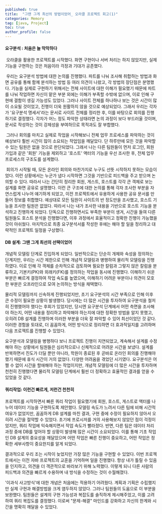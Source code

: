 ```yaml
---
published: true
title:  "그땐 그게 최선의 방법이었어_ 오라클 프로젝트 회고(1)"
categories: Memory
tag: [java, Project] 
toc: true
author_profile: false 
---
```




#### 요구분석 :  처음은 늘 막막하다 

​	오라클을 활용한 프로젝트를 시작했다. 화면 구현이나 서버 처리는 하지 않았지만, 실제 기능을 구현하는 것은 처음이라 걱정과 기대가 공존했다.

​	우리는 요구분석 방법에 대한 논의를 진행했다. 파트를 나눠 조사해 취합하는 방법과 화면 공유를 통해 함께 분석하는 방법 등 여러 의견이 나왔고, 각 방법의 장단점은 분명했다. 기능을 실제로 구현하기 위해서는 전체 사이트에 대한 이해가 필요했기 때문에 파트를 나눠 작업하면 자신이 맡은 부분 외에는 이해가 부족할 수밖에 없으며, 이로 인해 구현에 결함이 생길 가능성도 있었다. 그러나 사이트 전체를 하나하나 보는 것은 시간이 많이 소요될 것이었고, 진행이 더욱 원활하지 않을 것으로 예상되었다. 그래서 우리는 각자가 '요구분석 명세서'라는 문서로 사이트 전체를 정리한 후, 이를 바탕으로 회의를 진행하기로 결정했다. 각자가 어느 정도 파악한 상태라면 논의 과정이 보다 부드러울 것이며, 문서로 작성하는 것이 강제성을 부여하므로 목적과도 잘 부합했다.

​	그러나 회의를 마치고 실제로 작업을 시작해보니 전체 업무 프로세스를 파악하는 것이 예상보다 훨씬 시간이 많이 소요되는 작업임을 깨달았다. 단 하루만에 모든 것을  파악할 수 있는 팀원은 없을 것으로 판단되었다. 그래서 나는 다른 팀원들이 먼저 로그인, 회원 가입과 같은 '회원' 기능을 제외하고 '호스트' 액터의 기능을 우선 조사한 후, 전체 업무 프로세스의 구조도를 설계했다.

​	회의가 시작될 때, 모든 온라인 회의와 마찬가지로 누구도 선뜻 시작하지 못하는 모습이었다. 이런 상황에서는 누군가 냅다 시작하면 그것을 기반으로 피드백을 주고 받으며 논의할 수 있다. 따라서 나는 간단히 정리한 회원, 게스트, 호스트를 각각 큰 객체로 보는 설계를 화면 공유로 설명했다. 이런 큰 구조에 대한 논의를 통해 각자 조사한 부분을 자연스럽게 나누어 얘기하게 되었고, 이전 프로젝트에서 유용하게 사용한 공유 문서를 만들어 정보를 취합했다. 예상대로 모든 팀원이 사이트의 반 정도만을 조사했고, 호스트 기능을 조사한 팀원은 없었다. 따라서 나는 내가 조사한 내용을 기반으로 호스트 기능을 분석하고 진행하게 되었다. 단독으로 진행하면서도 부족한 부분이 생겨, 시간을 들여 다른 팀원들도 호스트 분석을 진행했다면, 이후 과정에서 효율적이고 정확한 진행이 가능했을 것이 아쉬웠다. 마지막으로 최종 요구분석서를 작성한 후에는 해야 할 일을 정리하고 대략적인 프로젝트 일정을 구상했다.



#### DB 설계: 그땐 그게 최선의 선택이었어

개념적 모델링 단계로 진입하게 되었다. 일반적으로는 단순히 개체와 속성을 정의하는 단계지만, 우리는 시간 제한으로 인해 개념적 모델링과 병행하여 물리적 모델링을 진행하였다. 이로 인해 각 객체를 순차적으로 검토하며 필요한 칼럼과 그렇지 않은 칼럼을 분류하고, 기본키(PK)와 외래키(FK)를 정의하는 작업을 동시에 진행했다. 이해하기 쉬운 부분은 빠르게 결정하여 작업 속도를 높였으며, 이해하기 어려운 부분이나 의견이 모호한 부분은 오프라인으로 모여 논의하는 방식을 채택했다.

물리적 모델링까지 신속하게 진행되었지만, 초기 요구분석의 시간 부족으로 인해 이후 큰 수정이 필요한 상황이 발생했다. 당시에는 더 많은 시간을 투자하여 요구분석을 철저히 진행했어야 했다는 후회가 있었지만, 당시엔 요구분석 단계에서 어떤 측면을 조사해야 하는지, 어떤 내용을 정리하고 파악해야 하는지에 대한 정확한 방법을 알지 못했고, 오히려 DB 설계를 진행하며 이러한 부분을 더욱 잘 파악할 수 있어 최선이었던 것 같다. 이러한 경험을 토대로, 더 꼼꼼하게, 어떤 방식으로 정리하면 더 효과적일지를 고려하며 다음 프로젝트를 진행할 수 있었다.

요구분석과 모델링을 병행하다 보니 프로젝트 진행이 지연되었고, 계속해서 설계를 수정해야 하는 상황에서 팀원들은 심리적으로나 신체적으로 어려운 시간을 보냈다. 설계를 반복하면서 진도가 더딜 뿐만 아니라, 학원이 종료된 후 곧바로 온라인 회의를 진행해야 했기 때문에 휴식 시간이 거의 없었다. 다양한 어려움을 겪었던 시기였다. 요구분석은 어쩔 수 없이 시간을 할애해야 하는 작업이지만, 개념적 모델링에 더 많은 시간을 투자하며 천천히 진행했다면 물리적 모델링 단계에서 훨씬 더 정확하고 효율적인 결과를 얻을 수 있었을 것 같다.



#### 쿼리작업: 이런건 빠르게, 저런건 천천히 

프로젝트를 시작하면서 빠른 쿼리 작업이 필요했기에 회원, 호스트, 게스트로 액터를 나누어 데이터 기능을 구현하도록 제안했다. 모델링 속도가 느려서 다른 팀에 비해 시간적 여유가 없었지만, 꼼꼼하게 DB 설계를 마친 결과, 구현 중에 수정이 필요하지 않아서 오히려 시간을 절약할 수 있었다. 초기에 프로시저를 거의 사용해보지 않았던 점이 걱정이었지만, 쿼리 작업에 익숙해지면서 작업 속도가 빨라졌다. 반면, 다른 팀은 데이터 처리 과정 중에 DB를 엎어야 할 상황이 발생해 많은 시간이 소요되었다. 이를 통해 기초 작업인 DB 설계의 중요성을 깨달았으며 어떤 작업은 빠른 진행이 중요하고, 어떤 작업은 정확한 세부사항이 중요한지를 알게 되었다.

결과적으로 우리 조는 시작이 늦었지만 가장 많은 기능을 구현할 수 있었다. 이번 프로젝트에서는 이전 자바 프로젝트의 교훈을 기억하며 일을 진행했다. 항상 내가 틀릴 수 있음을 인지하고, 의견을 더 객관적으로 바라보기 위해 노력했다. 이렇게 되니 다른 사람의 피드백과 의견을 빠르게 수용하며 내 방식을 수정하는 것이 수월해졌다.

'이과식 사고방식'에 대한 개념은 처음에는 적용하기 어려웠다. 계획과 기획은 수립했지만 실제 구현과 해결방법을 크게 염두하지 않았다. 그러나 팀원들의 도움으로 이 부분을 보완했다. 팀원들은 설계의 구현 가능성과 복잡도를 솔직하게 제시해주었고, 이를 고려하여 쿼리 복잡도를 결정했다. 이로써 "문제-해결" 마인드를 강화하고 자신의 한계와 시간을 명확히 깨달을 수 있었다. 
